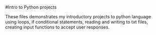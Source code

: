 #Intro to Python projects

These files demonstrates my introductory projects to python language using loops, if conditional statements, reading and writing to txt files, creating input functions to accept user responses.
